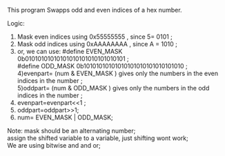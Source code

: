 This program Swapps odd and even indices of a hex number.

Logic:   
1) Mask even indices using 0x55555555 , since 5= 0101 ;   
2) Mask odd indices using 0xAAAAAAAA , since A = 1010 ;  
3) or, we can use: #define EVEN_MASK 0b01010101010101010101010101010101 ;   
                  #define ODD_MASK  0b10101010101010101010101010101010 ;    
4)evenpart= (num & EVEN_MASK ) gives only the numbers in the even indices in the number ;    
5)oddpart= (num & ODD_MASK ) gives only the numbers in the odd indices in the number ;     
6) evenpart=evenpart<<1 ;    
7) oddpart=oddpart>>1;    
8) num= EVEN_MASK | ODD_MASK;     
     

Note: mask should be an alternating number;        
assign the shifted variable to a variable, just shifting wont work;           
We are using bitwise and and or;               
